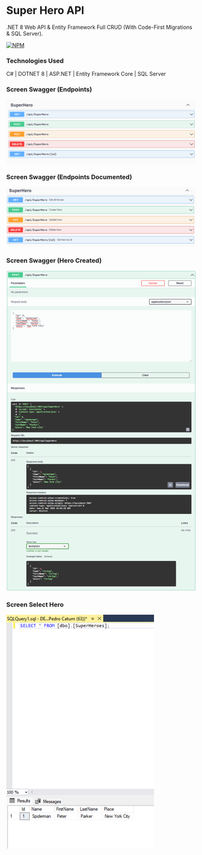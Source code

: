 # Super Hero API

.NET 8 Web API & Entity Framework Full CRUD (With Code-First Migrations & SQL Server).

[![NPM](https://img.shields.io/npm/l/dotnet)](https://github.com/pestana-catumbela/SuperHeroAPI/blob/main/LICENSE)

### Technologies Used
C# | DOTNET 8 | ASP.NET | Entity Framework Core | SQL Server

### Screen Swagger (Endpoints)
![Screen Swagger Endpoint](https://github.com/pestana-catumbela/SuperHeroAPI/blob/main/assets/SuperHero-Endpoints.png)

### Screen Swagger (Endpoints Documented)
![Screen Swagger Endpoint](https://github.com/pestana-catumbela/SuperHeroAPI/blob/main/assets/SuperHero-Endpoints%20Documented.png)

### Screen Swagger (Hero Created)
![Screen Swagger Hero Created](https://github.com/pestana-catumbela/SuperHeroAPI/blob/main/assets/SuperHero-200OK.png)

### Screen Select Hero
![Screen Select Hero](https://github.com/pestana-catumbela/SuperHeroAPI/blob/main/assets/SuperHero-SelectHeroes.png)
